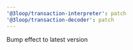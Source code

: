```yaml
---
'@3loop/transaction-interpreter': patch
'@3loop/transaction-decoder': patch
---
```


Bump effect to latest version
